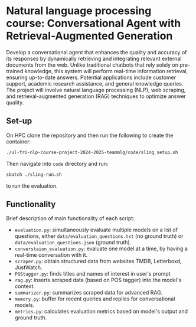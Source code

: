 # Natural language processing course: Conversational Agent with Retrieval-Augmented Generation

Develop a conversational agent that enhances the quality and accuracy of its responses by dynamically retrieving and integrating relevant external documents from the web. Unlike traditional chatbots that rely solely on pre-trained knowledge, this system will perform real-time information retrieval, ensuring up-to-date answers. Potential applications include customer support, academic research assistance, and general knowledge queries. The project will involve natural language processing (NLP), web scraping, and retrieval-augmented generation (RAG) techniques to optimize answer quality.


## Set-up
On HPC clone the repository and then run the following to create the container:

```bash
./ul-fri-nlp-course-project-2024-2025-teammlg/code/sling_setup.sh
```

Then navigate into <code>code</code> directory and run:

```bash
sbatch ./sling-run.sh
```

to run the evaluation.


## Functionality
Brief description of main functionality of each script:
- <code>evaluation.py</code>: simultaneously evaluate multiple models on a list of questions, either <code>data/evaluation_questions.txt</code> (no ground truth) or <code>data/evaluation_questions.json</code> (ground truth).
- <code>converstaion_evaluation.py</code>: evaluate one model at a time, by having a real-time conversation with it.
- <code>scraper.py</code>: obtain structured data from websites TMDB, Letterboxd, JustWatch.
- <code>POStagger.py</code>: finds titles and names of interest in user's prompt
- <code>rag.py</code>: inserts scraped data (based on POS tagger) into the model's context.
- <code>summarizer.py</code>: summarizes scraped data for advanced RAG.
- <code>memory.py</code>: buffer for recent queries and replies for conversational models.
- <code>metrics.py</code>: calculates evaluation metrics based on model's output and ground truth.